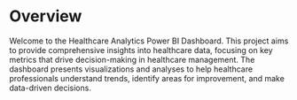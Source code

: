 
# Overview
Welcome to the Healthcare Analytics Power BI Dashboard. This project aims to provide comprehensive insights into healthcare data, focusing on key metrics that drive decision-making in healthcare management. The dashboard presents visualizations and analyses to help healthcare professionals understand trends, identify areas for improvement, and make data-driven decisions.

